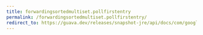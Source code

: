 ```yaml
---
title: forwardingsortedmultiset.pollfirstentry
permalink: /forwardingsortedmultiset.pollfirstentry/
redirect_to: https://guava.dev/releases/snapshot-jre/api/docs/com/google/common/collect/ForwardingSortedMultiset.html#pollFirstEntry--
---
```

